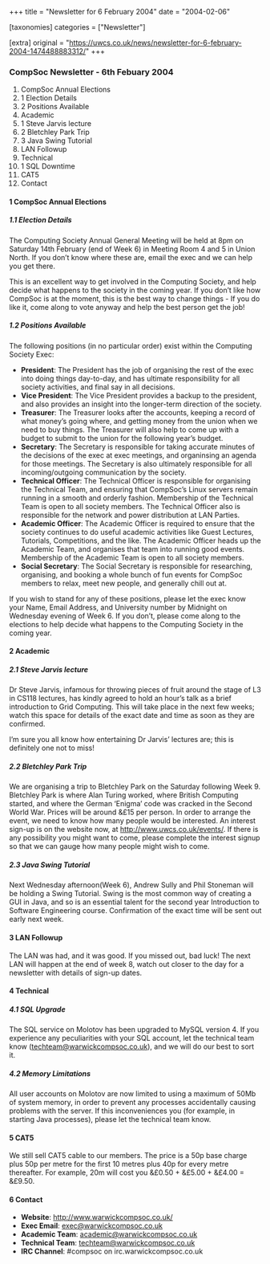+++
title = "Newsletter for 6 February 2004"
date = "2004-02-06"

[taxonomies]
categories = ["Newsletter"]

[extra]
original = "https://uwcs.co.uk/news/newsletter-for-6-february-2004-1474488883312/"
+++

### CompSoc Newsletter - 6th Febuary 2004

1.  CompSoc Annual Elections
2.  1 Election Details
3.  2 Positions Available
4.  Academic
5.  1 Steve Jarvis lecture
6.  2 Bletchley Park Trip
7.  3 Java Swing Tutorial
8.  LAN Followup
9.  Technical
10. 1 SQL Downtime
11. CAT5
12. Contact

#### 1 CompSoc Annual Elections

##### 1.1 Election Details

The Computing Society Annual General Meeting will be held at 8pm on Saturday 14th February (end of Week 6) in Meeting Room 4 and 5 in Union North. If you don’t know where these are, email the exec and we can help you get there.

This is an excellent way to get involved in the Computing Society, and help decide what happens to the society in the coming year. If you don’t like how CompSoc is at the moment, this is the best way to change things - If you do like it, come along to vote anyway and help the best person get the job\!

##### 1.2 Positions Available

The following positions (in no particular order) exist within the Computing Society Exec:

  - **President**: The President has the job of organising the rest of the exec into doing things day-to-day, and has ultimate responsibility for all society activities, and final say in all decisions.
  - **Vice President**: The Vice President provides a backup to the president, and also provides an insight into the longer-term direction of the society.
  - **Treasurer**: The Treasurer looks after the accounts, keeping a record of what money’s going where, and getting money from the union when we need to buy things. The Treasurer will also help to come up with a budget to submit to the union for the following year’s budget.
  - **Secretary**: The Secretary is responsible for taking accurate minutes of the decisions of the exec at exec meetings, and organinsing an agenda for those meetings. The Secretary is also ultimately responsible for all incoming/outgoing communication by the society.
  - **Technical Officer**: The Technical Officer is responsible for organising the Technical Team, and ensuring that CompSoc’s Linux servers remain running in a smooth and orderly fashion. Membership of the Technical Team is open to all society members. The Technical Officer also is responsible for the network and power distribution at LAN Parties.
  - **Academic Officer**: The Academic Officer is required to ensure that the society continues to do useful academic activities like Guest Lectures, Tutorials, Competitions, and the like. The Academic Officer heads up the Academic Team, and organises that team into running good events. Membership of the Academic Team is open to all society members.
  - **Social Secretary**: The Social Secretary is responsible for researching, organising, and booking a whole bunch of fun events for CompSoc members to relax, meet new people, and generally chill out at.

If you wish to stand for any of these positions, please let the exec know your Name, Email Address, and University number by Midnight on Wednesday evening of Week 6. If you don’t, please come along to the elections to help decide what happens to the Computing Society in the coming year.

#### 2 Academic

##### 2.1 Steve Jarvis lecture

Dr Steve Jarvis, infamous for throwing pieces of fruit around the stage of L3 in CS118 lectures, has kindly agreed to hold an hour’s talk as a brief introduction to Grid Computing. This will take place in the next few weeks; watch this space for details of the exact date and time as soon as they are confirmed.

I’m sure you all know how entertaining Dr Jarvis’ lectures are; this is definitely one not to miss\!

##### 2.2 Bletchley Park Trip

We are organising a trip to Bletchley Park on the Saturday following Week 9. Bletchley Park is where Alan Turing worked, where British Computing started, and where the German ‘Enigma’ code was cracked in the Second World War. Prices will be around &£15 per person. In order to arrange the event, we need to know how many people would be interested. An interest sign-up is on the website now, at http://www.uwcs.co.uk/events/. If there is any possibility you might want to come, please complete the interest signup so that we can gauge how many people might wish to come.

##### 2.3 Java Swing Tutorial

Next Wednesday afternoon(Week 6), Andrew Sully and Phil Stoneman will be holding a Swing Tutorial. Swing is the most common way of creating a GUI in Java, and so is an essential talent for the second year Introduction to Software Engineering course. Confirmation of the exact time will be sent out early next week.

#### 3 LAN Followup

The LAN was had, and it was good. If you missed out, bad luck\! The next LAN will happen at the end of week 8, watch out closer to the day for a newsletter with details of sign-up dates.

#### 4 Technical

##### 4.1 SQL Upgrade

The SQL service on Molotov has been upgraded to MySQL version 4. If you experience any peculiarities with your SQL account, let the technical team know (techteam@warwickcompsoc.co.uk), and we will do our best to sort it.

##### 4.2 Memory Limitations

All user accounts on Molotov are now limited to using a maximum of 50Mb of system memory, in order to prevent any processes accidentally causing problems with the server. If this inconveniences you (for example, in starting Java processes), please let the technical team know.

#### 5 CAT5

We still sell CAT5 cable to our members. The price is a 50p base charge plus 50p per metre for the first 10 metres plus 40p for every metre thereafter. For example, 20m will cost you &£0.50 + &£5.00 + &£4.00 = &£9.50.

#### 6 Contact

  - **Website**: http://www.warwickcompsoc.co.uk/
  - **Exec Email**: exec@warwickcompsoc.co.uk
  - **Academic Team**: academic@warwickcompsoc.co.uk
  - **Technical Team**: techteam@warwickcompsoc.co.uk
  - **IRC Channel**: \#compsoc on irc.warwickcompsoc.co.uk
